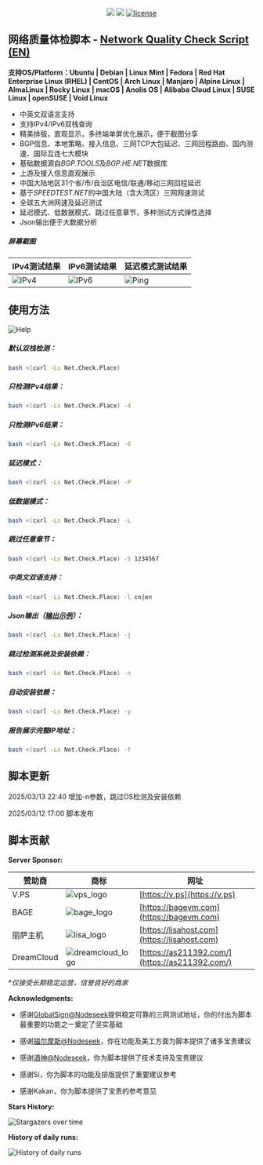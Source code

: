 <p align="center">
<img src="https://hits.xykt.de/net.svg?action=view&count_bg=%2379C83D&title_bg=%23555555&title=Runs&edge_flat=false&ts=${new Date().getTime()}"/> 
<img src="https://hits.xykt.de/net_github.svg?action=hit&count_bg=%233DC8C0&title_bg=%23555555&title=Visits&edge_flat=false&ts=${new Date().getTime()}"/> 
<a href="/LICENSE"><img src="https://img.shields.io/badge/License-AGPL%20v3-blue.svg" alt="license" /></a>  
</p>

## 网络质量体检脚本  -  [Network Quality Check Script (EN)](https://github.com/xykt/NetQuality/blob/main/README_EN.md)

**支持OS/Platform：Ubuntu | Debian | Linux Mint | Fedora | Red Hat Enterprise Linux (RHEL) | CentOS | Arch Linux | Manjaro | Alpine Linux | AlmaLinux | Rocky Linux | macOS | Anolis OS | Alibaba Cloud Linux | SUSE Linux | openSUSE | Void Linux**

- 中英文双语言支持
- 支持IPv4/IPv6双栈查询
- 精美排版，直观显示，多终端单屏优化展示，便于截图分享
- BGP信息、本地策略、接入信息、三网TCP大包延迟、三网回程路由、国内测速、国际互连七大模块
- 基础数据源自*BGP.TOOLS*及*BGP.HE.NET*数据库
- 上游及接入信息直观展示
- 中国大陆地区31个省/市/自治区电信/联通/移动三网回程延迟
- 基于*SPEEDTEST.NET*的中国大陆（含大湾区）三网网速测试
- 全球五大洲网速及延迟测试
- 延迟模式、低数据模式、跳过任意章节，多种测试方式弹性选择
- Json输出便于大数据分析

##### 屏幕截图
|IPv4测试结果|IPv6测试结果|延迟模式测试结果|
|---|---|---|
|![IPv4](https://github.com/xykt/NetQuality/raw/refs/heads/main/res/v4_cn.png)|![IPv6](https://github.com/xykt/NetQuality/raw/refs/heads/main/res/v6_cn.png)|![Ping](https://github.com/xykt/NetQuality/raw/refs/heads/main/res/ping_cn.png)|


## 使用方法

![Help](https://github.com/xykt/NetQuality/raw/refs/heads/main/res/help.png)

##### 默认双栈检测：
````bash
bash <(curl -Ls Net.Check.Place)
````

##### 只检测IPv4结果：
````bash
bash <(curl -Ls Net.Check.Place) -4
````

##### 只检测IPv6结果：
````bash
bash <(curl -Ls Net.Check.Place) -6
````

##### 延迟模式：
````bash
bash <(curl -Ls Net.Check.Place) -P
````

##### 低数据模式：
````bash
bash <(curl -Ls Net.Check.Place) -L
````

##### 跳过任意章节：
````bash
bash <(curl -Ls Net.Check.Place) -S 1234567
````

##### 中英文双语支持：
````bash
bash <(curl -Ls Net.Check.Place) -l cn|en
````

##### Json输出（[输出示例](https://github.com/xykt/NetQuality/blob/main/res/output.json)）：
````bash
bash <(curl -Ls Net.Check.Place) -j
````

##### 跳过检测系统及安装依赖：
````bash
bash <(curl -Ls Net.Check.Place) -n
````

##### 自动安装依赖：
````bash
bash <(curl -Ls Net.Check.Place) -y
````

##### 报告展示完整IP地址：
````bash
bash <(curl -Ls Net.Check.Place) -f
````


## 脚本更新

2025/03/13 22:40 增加-n参数，跳过OS检测及安装依赖

2025/03/12 17:00 脚本发布

## 脚本贡献

**Server Sponsor:**

| 赞助商| 商标 | 网址 | 
| - | - | - | 
| V.PS | ![vps_logo](https://raw.githubusercontent.com/xykt/NetQuality/main/res/sponsor/logo_vps.png) | [https://v.ps](https://v.ps)| 
| BAGE | ![bage_logo](https://raw.githubusercontent.com/xykt/NetQuality/main/res/sponsor/logo_bage.png) | [https://bagevm.com](https://bagevm.com)|
| 丽萨主机 | ![lisa_logo](https://raw.githubusercontent.com/xykt/NetQuality/main/res/sponsor/logo_lisa.png) | [https://lisahost.com](https://lisahost.com)|
| DreamCloud | ![dreamcloud_logo](https://raw.githubusercontent.com/xykt/NetQuality/main/res/sponsor/logo_dreamcloud.png) | [https://as211392.com/](https://as211392.com/)|

**仅接受长期稳定运营，信誉良好的商家*

**Acknowledgments:**

- 感谢[GlobalSign@Nodeseek](https://www.nodeseek.com/space/5813#/general)提供稳定可靠的三网测试地址，你的付出为脚本最重要的功能之一奠定了坚实基础

- 感谢[福尔摩斯@Nodeseek](https://www.nodeseek.com/space/13352#/general)，你在功能及美工方面为脚本提供了诸多宝贵建议

- 感谢[酒神@Nodeseek](https://www.nodeseek.com/space/9#/general)，你为脚本提供了技术支持及宝贵建议

- 感谢Si，你为脚本的功能及排版提供了重要建议参考

- 感谢Kakan，你为脚本提供了宝贵的参考意见


**Stars History:**

![Stargazers over time](https://starchart.cc/xykt/NetQuality.svg?background=%23FFFFFF&axis=%23333333&line=%2377ff77)

**History of daily runs:**

![History of daily runs](https://hits.seeyoufarm.com/api/count/graph/dailyhits.svg?url=https://net.check.place&date=20241109)
